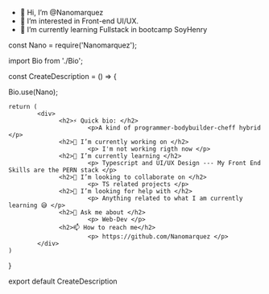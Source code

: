 - 👋 Hi, I’m @Nanomarquez
- 👀 I’m interested in Front-end UI/UX.
- 🌱 I’m currently learning Fullstack in bootcamp SoyHenry

const Nano = require('Nanomarquez');

import Bio from './Bio';

const CreateDescription = () => {
	
Bio.use(Nano);
	
    return (
            <div>
                  <h2>⚡ Quick bio: </h2>
                          <p>A kind of programmer-bodybuilder-cheff hybrid </p>
                  <h2>🔭 I’m currently working on </h2>
                          <p> I'm not working rigth now </p>
                  <h2>🌱 I’m currently learning </h2> 
                          <p> Typescript and UI/UX Design --- My Front End Skills are the PERN stack </p>
                  <h2>👯 I’m looking to collaborate on </h2> 
                          <p> TS related projects </p>
                  <h2>🤔 I’m looking for help with </h2> 
                          <p> Anything related to what I am currently learning 😅 </p>
                  <h2>💬 Ask me about </h2> 
                          <p> Web-Dev </p>
                  <h2>📫 How to reach me</h2>
                          <p> https://github.com/Nanomarquez </p>
            </div>
    )

}

export default CreateDescription
